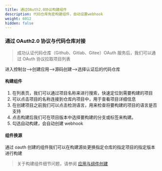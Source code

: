 ```yaml
---
title: 通过OAuth2.0协议构建组件
description: 代码仓库免密构建组件，自动设置webhook
weight: 6012
hidden: false
---
```


### 通过 OAuth2.0 协议与代码仓库对接

> 成功认证代码仓库（Github、Gitlab、Gitee）OAuth 服务后，我们可以通过 OAuth 协议拉取项目列表

进入控制台-->创建应用-->源码创建-->选择认证后的代码仓库

#### 构建组件

1.  在列表页，我们可以通过项目名称来进行搜索，快速定位到需要构建的项目
2.  可以点击项目的名称连接到仓库内项目中，用于查看项目详细信息
3.  在创建项目之前我们可以点击检测语言，用来检查将要构建的项目的语言是否支持
4.  点击构建后我们可在项目版本中选择要构建的分支或标签来构建。
5.  勾选自动构建，会自动创建 webhook

#### 组件换源

通过 oauth 创建的组件我们可以在构建源处更换指定仓库的指定项目的指定版本进行构建

> 关于构建组件细节问题，请参阅 [应用与组件创建](/docs/user-manual/component-create/creation-process/)
